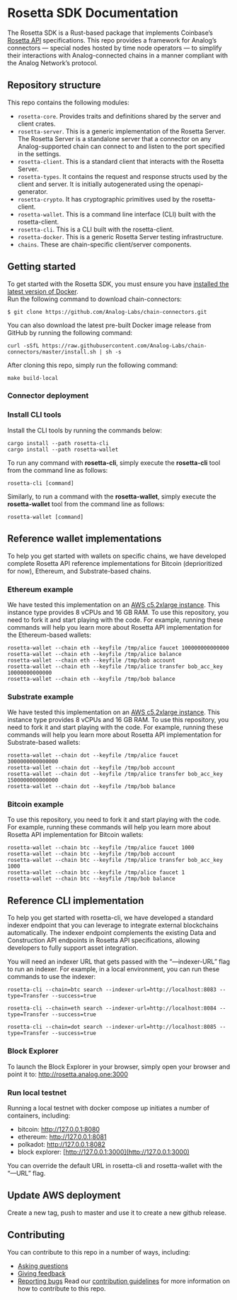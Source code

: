 # Rosetta SDK Documentation
The Rosetta SDK is a Rust-based package that implements Coinbase’s [Rosetta API](https://www.rosetta-api.org/docs/welcome.html) specifications. This repo provides a framework for Analog’s connectors — special nodes hosted by time node operators — to simplify their interactions with Analog-connected chains in a manner compliant with the Analog Network’s protocol. 


## Repository structure
This repo contains the following modules:
- `rosetta-core`. Provides traits and definitions shared by the server and client crates.
- `rosetta-server`. This is a generic implementation of the Rosetta Server. The Rosetta Server is a standalone server that a connector on any Analog-supported chain can connect to and listen to the port specified in the settings. 
- `rosetta-client`. This is a standard client that interacts with the Rosetta Server. 
- `rosetta-types`. It contains the request and response structs used by the client and server. It is initially autogenerated using the openapi-generator. 
- `rosetta-crypto`. It has cryptographic primitives used by the rosetta-client.
- `rosetta-wallet`. This is a command line interface (CLI) built with the rosetta-client.
- `rosetta-cli`. This is a CLI built with the rosetta-client.
- `rosetta-docker`. This is a generic Rosetta Server testing infrastructure.
- `chains`. These are chain-specific client/server components.

## Getting started
<!--This section needs to be refined -->

To get started with the Rosetta SDK, you must ensure you have [installed the latest version of Docker](https://www.docker.com/get-started/).   
Run the following command to download chain-connectors:  
```
$ git clone https://github.com/Analog-Labs/chain-connectors.git
```

You can also download the latest pre-built Docker image release from GitHub by running the following command: 
```
curl -sSfL https://raw.githubusercontent.com/Analog-Labs/chain-connectors/master/install.sh | sh -s
``` 
After cloning this repo, simply run the following command: 
```
make build-local
``` 
### Connector deployment

<!-- This section needs to describe how operators will deploy their connectors.-->
<!--I am assuming here is where we initiate the rosetta-server and rosetta-client.--> 

### Install CLI tools 
Install the CLI tools by running the commands below: 
```
cargo install --path rosetta-cli
cargo install --path rosetta-wallet
``` 
To run any command with **rosetta-cli**, simply execute the **rosetta-cli** tool from the command line as follows:
```
rosetta-cli [command]
```  
 
Similarly, to run a command with the **rosetta-wallet**, simply execute the **rosetta-wallet** tool from the command line as follows: 
```
rosetta-wallet [command]
``` 
## Reference wallet implementations
To help you get started with wallets on specific chains, we have developed complete Rosetta API reference implementations for Bitcoin (deprioritized for now), Ethereum, and Substrate-based chains. 

### Ethereum example 
We have tested this implementation on an [AWS c5.2xlarge instance](https://aws.amazon.com/ec2/instance-types/c5). This instance type provides 8 vCPUs and 16 GB RAM. To use this repository, you need to fork it and start playing with the code. For example, running these commands will help you learn more about Rosetta API implementation for the Ethereum-based wallets:
```
rosetta-wallet --chain eth --keyfile /tmp/alice faucet 100000000000000
rosetta-wallet --chain eth --keyfile /tmp/alice balance
rosetta-wallet --chain eth --keyfile /tmp/bob account
rosetta-wallet --chain eth --keyfile /tmp/alice transfer bob_acc_key 10000000000000
rosetta-wallet --chain eth --keyfile /tmp/bob balance
```

### Substrate example
We have tested this implementation on an [AWS c5.2xlarge instance](https://aws.amazon.com/ec2/instance-types/c5). This instance type provides 8 vCPUs and 16 GB RAM. To use this repository, you need to fork it and start playing with the code. For example, running these commands will help you learn more about Rosetta API implementation for Substrate-based wallets:
```
rosetta-wallet --chain dot --keyfile /tmp/alice faucet 3000000000000000
rosetta-wallet --chain dot --keyfile /tmp/bob account
rosetta-wallet --chain dot --keyfile /tmp/alice transfer bob_acc_key 1500000000000000
rosetta-wallet --chain dot --keyfile /tmp/bob balance
```
### Bitcoin example
To use this repository, you need to fork it and start playing with the code. For example, running these commands will help you learn more about Rosetta API implementation for Bitcoin wallets:
```
rosetta-wallet --chain btc --keyfile /tmp/alice faucet 1000
rosetta-wallet --chain btc --keyfile /tmp/bob account
rosetta-wallet --chain btc --keyfile /tmp/alice transfer bob_acc_key 1000
rosetta-wallet --chain btc --keyfile /tmp/alice faucet 1
rosetta-wallet --chain btc --keyfile /tmp/bob balance
``` 
## Reference CLI implementation 
To help you get started with rosetta-cli, we have developed a standard indexer endpoint that you can leverage to integrate external blockchains automatically. The indexer endpoint complements the existing Data and Construction API endpoints in Rosetta API specifications, allowing developers to fully support asset integration. 

You will need an indexer URL that gets passed with the “—indexer-URL” flag to run an indexer. For example, in a local environment, you can run these commands to use the indexer: 
```
rosetta-cli --chain=btc search --indexer-url=http://localhost:8083 --type=Transfer --success=true

rosetta-cli --chain=eth search --indexer-url=http://localhost:8084 --type=Transfer --success=true

rosetta-cli --chain=dot search --indexer-url=http://localhost:8085 --type=Transfer --success=true
```

### Block Explorer
To launch the Block Explorer in your browser, simply open your browser and point it to:
http://rosetta.analog.one:3000 

### Run local testnet
Running a local testnet with docker compose up initiates a number of containers, including:
- bitcoin: http://127.0.0.1:8080
- ethereum: http://127.0.0.1:8081
- polkadot: http://127.0.0.1:8082
- block explorer: [http://127.0.0.1:3000](http://127.0.0.1:3000)

You can override the default URL in rosetta-cli and rosetta-wallet with the “—URL” flag.

## Update AWS deployment
Create a new tag, push to master and use it to create a new github release.

## Contributing
You can contribute to this repo in a number of ways, including:
- [Asking questions](https://github.com/Analog-Labs/chain-connectors/issues/new?assignees=&labels=question&template=ask-a-question.md&title=)
- [Giving feedback](https://github.com/Analog-Labs/chain-connectors/issues/new?assignees=&labels=enhancement&template=suggest-a-feature.md&title=)
- [Reporting bugs](https://github.com/Analog-Labs/chain-connectors/issues/new?assignees=&labels=bug&template=report-a-bug.md&title=)
Read our [contribution guidelines](https://github.com/Analog-Labs/.github-private/wiki/Contribution-Guidelines) for more information on how to contribute to this repo. 

